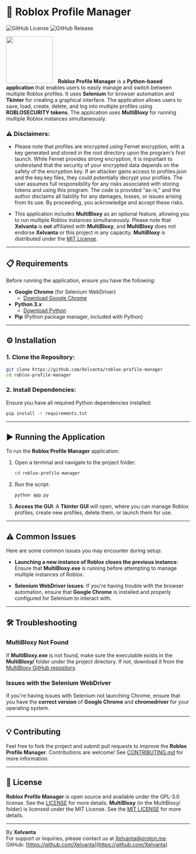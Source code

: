 # 🚀 Roblox Profile Manager

![GitHub License](https://img.shields.io/github/license/Xelvanta/roblox-profile-manager?label=License&color=orange)
![GitHub Release](https://img.shields.io/github/v/release/Xelvanta/roblox-profile-manager?include_prereleases&label=Release&color=green)

<p align="left">
  <img src="assets/RobloxProfileManagerIcon.ico" width="128" style="margin-right: 10px;">
  <strong>Roblox Profile Manager</strong> is a <strong>Python-based application</strong> that enables users to easily manage and switch between multiple Roblox profiles. It uses <strong>Selenium</strong> for browser automation and <strong>Tkinter</strong> for creating a graphical interface. The application allows users to save, load, create, delete, and log into multiple profiles using <strong>ROBLOSECURITY tokens</strong>. The application uses <strong>MultiBloxy</strong> for running multiple Roblox instances simultaneously.
</p>

### ⚠️ Disclaimers:  
- Please note that profiles are encrypted using Fernet encryption, with a key generated and stored in the root directory upon the program's first launch. While Fernet provides strong encryption, it is important to understand that the security of your encrypted data depends on the safety of the encryption key. If an attacker gains access to profiles.json and the key.key files, they could potentially decrypt your profiles. The user assumes full responsibility for any risks associated with storing tokens and using this program. The code is provided "as-is," and the author disclaims all liability for any damages, losses, or issues arising from its use. By proceeding, you acknowledge and accept these risks.

- This application includes **MultiBloxy** as an optional feature, allowing you to run multiple Roblox instances simultaneously. Please note that **Xelvanta** is **not** affiliated with **MultiBloxy**, and **MultiBloxy** does not endorse **Xelvanta** or this project in any capacity. **MultiBloxy** is distributed under the [MIT License](MultiBloxy/LICENSE).

---

## 📋 Requirements

Before running the application, ensure you have the following:

- **Google Chrome** (for Selenium WebDriver)
  - [Download Google Chrome](https://www.google.com/intl/en_ca/chrome/)
- **Python 3.x**
  - [Download Python](https://www.python.org/downloads/)
- **Pip** (Python package manager, included with Python)

---

## ⚙️ Installation

### 1. Clone the Repository:

```bash
git clone https://github.com/Xelvanta/roblox-profile-manager
cd roblox-profile-manager
```

### 2. Install Dependencies:

Ensure you have all required Python dependencies installed:

```bash
pip install -r requirements.txt
```

---

## ▶️ Running the Application

To run the **Roblox Profile Manager** application:

1. Open a terminal and navigate to the project folder:

    ```bash
    cd roblox-profile-manager
    ```

2. Run the script:

    ```bash
    python app.py
    ```

3. **Access the GUI**: A **Tkinter GUI** will open, where you can manage Roblox profiles, create new profiles, delete them, or launch them for use.

---

## ⚠️ Common Issues

Here are some common issues you may encounter during setup:

- **Launching a new instance of Roblox closes the previous instance**: Ensure that **MultiBloxy.exe** is running before attempting to manage multiple instances of Roblox.

- **Selenium WebDriver issues**: If you're having trouble with the browser automation, ensure that **Google Chrome** is installed and properly configured for Selenium to interact with.

---

## 🛠️ Troubleshooting

### MultiBloxy Not Found

If **MultiBloxy.exe** is not found, make sure the executable exists in the **MultiBloxy/** folder under the project directory. If not, download it from the [MultiBloxy GitHub repository](https://github.com/Zgoly/MultiBloxy).

### Issues with the Selenium WebDriver

If you're having issues with Selenium not launching Chrome, ensure that you have the **correct version** of **Google Chrome** and **chromedriver** for your operating system.

---

## 💡 Contributing

Feel free to fork the project and submit pull requests to improve the **Roblox Profile Manager**. Contributions are welcome! See [CONTRIBUTING.md](CONTRIBUTING.md) for more information.

---

## 📝 License

**Roblox Profile Manager** is open source and available under the GPL-3.0 license. See the [LICENSE](LICENSE) for more details.
**MultiBloxy** (in the MultiBloxy/ folder) is licensed under the MIT License. See the [MIT LICENSE](MultiBloxy/LICENSE) for more details.

---

By **Xelvanta**  
For support or inquiries, please contact us at [Xelvanta@proton.me](mailto:Xelvanta@proton.me).  
GitHub: [https://github.com/Xelvanta](https://github.com/Xelvanta)  

